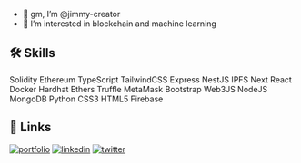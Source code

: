 - 👋 gm, I’m @jimmy-creator
- 👀 I’m interested in blockchain and machine learning

<!---
jimmy-creator/jimmy-creator is a ✨ special ✨ repository because its `README.md` (this file) appears on your GitHub profile.
You can click the Preview link to take a look at your changes.
--->

## 🛠 Skills

Solidity
Ethereum
TypeScript
TailwindCSS
Express
NestJS
IPFS
Next
React
Docker
Hardhat
Ethers
Truffle
MetaMask
Bootstrap
Web3JS
NodeJS
MongoDB
Python
CSS3
HTML5
Firebase

## 🔗 Links
[![portfolio](https://img.shields.io/badge/my_portfolio-000?style=for-the-badge&logo=ko-fi&logoColor=white)](https://muhammedjasim.vercel.app/)
[![linkedin](https://img.shields.io/badge/linkedin-0A66C2?style=for-the-badge&logo=linkedin&logoColor=white)](https://www.linkedin.com/in/muhammed-jasim-579086190/)
[![twitter](https://img.shields.io/badge/twitter-1DA1F2?style=for-the-badge&logo=twitter&logoColor=white)](https://twitter.com/0xjasim)
